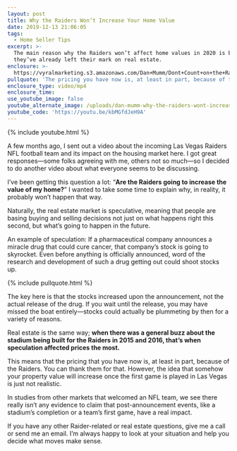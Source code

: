 ```yaml
---
layout: post
title: Why the Raiders Won’t Increase Your Home Value
date: 2019-12-13 21:06:05
tags:
  - Home Seller Tips
excerpt: >-
  The main reason why the Raiders won’t affect home values in 2020 is because
  they’ve already left their mark on real estate.
enclosure: >-
  https://vyralmarketing.s3.amazonaws.com/Dan+Mumm/Dont+Count+on+the+Raiders+Scoring+Big+for+Your+Home+Value.mp4
pullquote: 'The pricing you have now is, at least in part, because of the Raiders.'
enclosure_type: video/mp4
enclosure_time:
use_youtube_image: false
youtube_alternate_image: /uploads/dan-mumm-why-the-raiders-wont-increase-your-home-value-youtube.jpg
youtube_code: 'https://youtu.be/kbMGfdJeH9A'
---
```


{% include youtube.html %}

A few months ago, I sent out a video about the incoming Las Vegas Raiders NFL football team and its impact on the housing market here. I got great responses—some folks agreeing with me, others not so much—so I decided to do another video about what everyone seems to be discussing.

I’ve been getting this question a lot: “**Are the Raiders going to increase the value of my home?**” I wanted to take some time to explain why, in reality, it probably won’t happen that way.&nbsp;

Naturally, the real estate market is speculative, meaning that people are basing buying and selling decisions not just on what happens right this second, but what’s going to happen in the future.&nbsp;

An example of speculation: If a pharmaceutical company announces a miracle drug that could cure cancer, that company’s stock is going to skyrocket. Even before anything is officially announced, word of the research and development of such a drug getting out could shoot stocks up.&nbsp;

{% include pullquote.html %}

The key here is that the stocks increased upon the announcement, not the actual release of the drug. If you wait until the release, you may have missed the boat entirely—stocks could actually be plummeting by then for a variety of reasons.&nbsp;

Real estate is the same way; **when there was a general buzz about the stadium being built for the Raiders in 2015 and 2016, that’s when speculation affected prices the most.&nbsp;**

This means that the pricing that you have now is, at least in part, because of the Raiders. You can thank them for that. However, the idea that somehow your property value will increase once the first game is played in Las Vegas is just not realistic.&nbsp;

In studies from other markets that welcomed an NFL team, we see there really isn’t any evidence to claim that post-announcement events, like a stadium’s completion or a team’s first game, have a real impact.

If you have any other Raider-related or real estate questions, give me a call or send me an email. I’m always happy to look at your situation and help you decide what moves make sense.